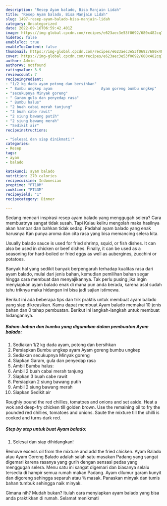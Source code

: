 ```yaml
---
description: "Resep Ayam balado, Bisa Manjain Lidah"
title: "Resep Ayam balado, Bisa Manjain Lidah"
slug: 1497-resep-ayam-balado-bisa-manjain-lidah
category: Uncategorized
date: 2022-09-16T06:59:42.401Z
image: https://img-global.cpcdn.com/recipes/e623aec3e53f0692/680x482cq70/ayam-balado-foto-resep-utama.jpg
hideToc: false
enableToc: true
enableTocContent: false
thumbnail: https://img-global.cpcdn.com/recipes/e623aec3e53f0692/680x482cq70/ayam-balado-foto-resep-utama.jpg
cover: https://img-global.cpcdn.com/recipes/e623aec3e53f0692/680x482cq70/ayam-balado-foto-resep-utama.jpg
author: Admin
authorAv: notfound
ratingvalue: 3.9
reviewcount: 7
recipeingredient:
- "1/2 kg dada ayam potong dan bersihkan"
- " Bumbu ungkep ayam                      Ayam goreng bumbu ungkep"
- "secukupnya Minyak goreng"
- " Garam gula dan penyedap rasa"
- " Bumbu halus"
- "2 buah cabai merah tanjung"
- "3 buah cabe rawit"
- "2 siung bawang putih"
- "2 siung bawang merah"
- "Sedikit air"
recipeinstructions:

- "Selesai dan siap dinikmati!"
categories:
- Resep
tags:
- ayam
- balado

katakunci: ayam balado 
nutrition: 270 calories
recipecuisine: Indonesian
preptime: "PT18M"
cooktime: "PT43M"
recipeyield: "1"
recipecategory: Dinner

---
```



Sedang mencari inspirasi resep ayam balado yang menggugah selera? Cara membuatnya sangat tidak susah. Tapi Kalau keliru mengolah maka hasilnya akan hambar dan bahkan tidak sedap. Padahal ayam balado yang enak harusnya Kan punya aroma dan cita rasa yang bisa memancing selera kita.


Usually balado sauce is used for fried shrimp, squid, or fish dishes. It can also be used in chicken or beef dishes. Finally, it can be used as a seasoning for hard-boiled or fried eggs as well as aubergines, zucchini or potatoes.

Banyak hal yang sedikit banyak berpengaruh terhadap kualitas rasa dari ayam balado, mulai dari jenis bahan, kemudian pemilihan bahan segar hingga cara membuat dan menyajikannya. Tak perlu pusing jika ingin menyiapkan ayam balado enak di mana pun anda berada, karena asal sudah tahu triknya maka hidangan ini bisa jadi sajian istimewa.


Berikut ini ada beberapa tips dan trik praktis untuk membuat ayam balado yang siap dikreasikan. Kamu dapat membuat Ayam balado memakai 10 jenis bahan dan 0 tahap pembuatan. Berikut ini langkah-langkah untuk membuat hidangannya.

<!--inarticleads1-->

##### Bahan-bahan dan bumbu yang digunakan dalam pembuatan Ayam balado:

1. Sediakan 1/2 kg dada ayam, potong dan bersihkan
1. Persiapkan  Bumbu ungkep ayam                      Ayam goreng bumbu ungkep
1. Sediakan secukupnya Minyak goreng
1. Siapkan  Garam, gula dan penyedap rasa
1. Ambil  Bumbu halus:
1. Ambil 2 buah cabai merah tanjung
1. Siapkan 3 buah cabe rawit
1. Persiapkan 2 siung bawang putih
1. Ambil 2 siung bawang merah
1. Siapkan Sedikit air


Roughly pound the red chillies, tomatoes and onions and set aside. Heat a wok and deep-fry chicken till golden brown. Use the remaining oil to fry the pounded red chillies, tomatoes and onions. Saute the mixture till the chilli is cooked and turns dark red. 

<!--inarticleads2-->

##### Step by step untuk buat Ayam balado:


1. Selesai dan siap dihidangkan!

Remove excess oil from the mixture and add the fried chicken. Ayam Balado atau Ayam Goreng Balado adalah salah satu masakan Padang yang sangat digemari karena rasanya yang gurih dengan sensasi pedas yang menggugah selera. Menu satu ini sangat digemari dan biasanya selalu tersedia di hampir semua rumah makan Padang. Ayam dilumur garam kunyit dan digoreng sehingga separuh atau ¾ masak. Panaskan minyak dan tumis bahan tumbuk sehingga naik minyak. 

Gimana nih? Mudah bukan? Itulah cara menyiapkan ayam balado yang bisa anda praktikkan di rumah. Selamat menikmati

